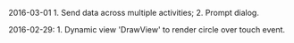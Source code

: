 2016-03-01
    1. Send data across multiple activities;
    2. Prompt dialog.

2016-02-29:
    1. Dynamic view 'DrawView' to render circle over touch event.
